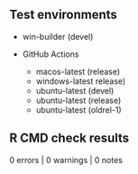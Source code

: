 ## Test environments

* win-builder (devel)

* GitHub Actions
  * macos-latest (release)
  * windows-latest release)
  * ubuntu-latest (devel)
  * ubuntu-latest (release)
  * ubuntu-latest (oldrel-1)

## R CMD check results

0 errors | 0 warnings | 0 notes



